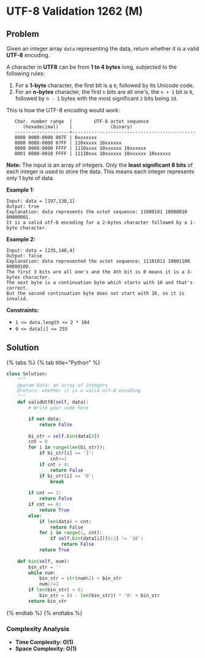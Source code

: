 # UTF-8 Validation 1262 \(M\)

## Problem

Given an integer array `data` representing the data, return whether it is a valid **UTF-8** encoding.

A character in **UTF8** can be from **1 to 4 bytes** long, subjected to the following rules:

1. For a **1-byte** character, the first bit is a `0`, followed by its Unicode code.
2. For an **n-bytes** character, the first `n` bits are all one's, the `n + 1` bit is `0`, followed by `n - 1` bytes with the most significant `2` bits being `10`.

This is how the UTF-8 encoding would work:

```text
   Char. number range  |        UTF-8 octet sequence
      (hexadecimal)    |              (binary)
   --------------------+---------------------------------------------
   0000 0000-0000 007F | 0xxxxxxx
   0000 0080-0000 07FF | 110xxxxx 10xxxxxx
   0000 0800-0000 FFFF | 1110xxxx 10xxxxxx 10xxxxxx
   0001 0000-0010 FFFF | 11110xxx 10xxxxxx 10xxxxxx 10xxxxxx
```

**Note:** The input is an array of integers. Only the **least significant 8 bits** of each integer is used to store the data. This means each integer represents only 1 byte of data.

**Example 1:**

```text
Input: data = [197,130,1]
Output: true
Explanation: data represents the octet sequence: 11000101 10000010 00000001.
It is a valid utf-8 encoding for a 2-bytes character followed by a 1-byte character.
```

**Example 2:**

```text
Input: data = [235,140,4]
Output: false
Explanation: data represented the octet sequence: 11101011 10001100 00000100.
The first 3 bits are all one's and the 4th bit is 0 means it is a 3-bytes character.
The next byte is a continuation byte which starts with 10 and that's correct.
But the second continuation byte does not start with 10, so it is invalid.
```

**Constraints:**

* `1 <= data.length <= 2 * 104`
* `0 <= data[i] <= 255`

## Solution 

{% tabs %}
{% tab title="Python" %}
```python
class Solution:
    """
    @param data: an array of integers
    @return: whether it is a valid utf-8 encoding
    """
    def validUtf8(self, data):
        # Write your code here

        if not data:
            return False
        
        bi_str = self.bin(data[0])
        cnt = 0
        for i in range(len(bi_str)):
            if bi_str[i] == '1':
                cnt+=1
            if cnt > 4:
                return False
            if bi_str[i] == '0':
                break
        
        if cnt == 1:
            return False
        if cnt == 0:
            return True
        else:
            if len(data) < cnt:
                return False
            for i in range(1, cnt):
                if self.bin(data[i])[0:2] != '10':
                    return False
            return True
    
    def bin(self, num):
        bin_str = ''
        while num:
            bin_str = str(num%2) + bin_str
            num//=2
        if len(bin_str) < 8:
            bin_str = (8 - len(bin_str)) * '0' + bin_str
        return bin_str
```
{% endtab %}
{% endtabs %}

### Complexity Analysis

* **Time Complexity: O\(1\)**
* **Space Complexity: O\(1\)**

